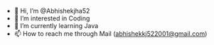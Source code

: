 - 👋 Hi, I’m @Abhishekjha52
- 👀 I’m interested in Coding
- 🌱 I’m currently learning Java
- 📫 How to reach me through Mail (abhishekkj522001@gmail.com)

<!---
Abhishekjha52/Abhishekjha52 is a ✨ special ✨ repository because its `README.md` (this file) appears on your GitHub profile.
You can click the Preview link to take a look at your changes.
--->
